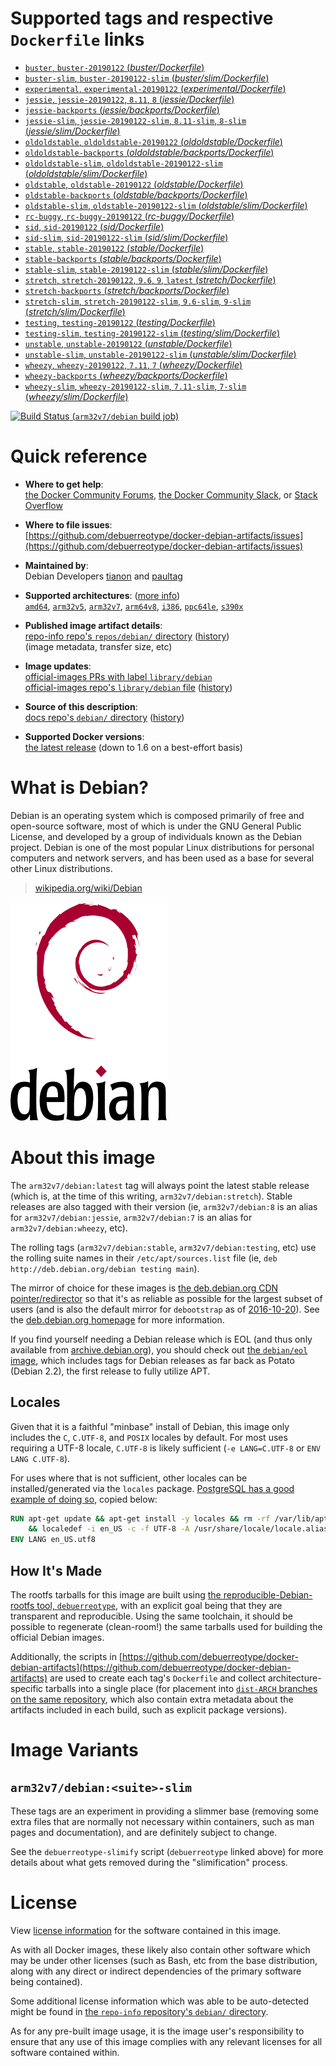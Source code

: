 <!--

********************************************************************************

WARNING:

    DO NOT EDIT "debian/README.md"

    IT IS AUTO-GENERATED

    (from the other files in "debian/" combined with a set of templates)

********************************************************************************

-->

# Supported tags and respective `Dockerfile` links

-	[`buster`, `buster-20190122` (*buster/Dockerfile*)](https://github.com/debuerreotype/docker-debian-artifacts/blob/b5eaa3c83a6cdd48d8190b601c01fc6737242aa0/buster/Dockerfile)
-	[`buster-slim`, `buster-20190122-slim` (*buster/slim/Dockerfile*)](https://github.com/debuerreotype/docker-debian-artifacts/blob/b5eaa3c83a6cdd48d8190b601c01fc6737242aa0/buster/slim/Dockerfile)
-	[`experimental`, `experimental-20190122` (*experimental/Dockerfile*)](https://github.com/debuerreotype/docker-debian-artifacts/blob/b5eaa3c83a6cdd48d8190b601c01fc6737242aa0/experimental/Dockerfile)
-	[`jessie`, `jessie-20190122`, `8.11`, `8` (*jessie/Dockerfile*)](https://github.com/debuerreotype/docker-debian-artifacts/blob/b5eaa3c83a6cdd48d8190b601c01fc6737242aa0/jessie/Dockerfile)
-	[`jessie-backports` (*jessie/backports/Dockerfile*)](https://github.com/debuerreotype/docker-debian-artifacts/blob/b5eaa3c83a6cdd48d8190b601c01fc6737242aa0/jessie/backports/Dockerfile)
-	[`jessie-slim`, `jessie-20190122-slim`, `8.11-slim`, `8-slim` (*jessie/slim/Dockerfile*)](https://github.com/debuerreotype/docker-debian-artifacts/blob/b5eaa3c83a6cdd48d8190b601c01fc6737242aa0/jessie/slim/Dockerfile)
-	[`oldoldstable`, `oldoldstable-20190122` (*oldoldstable/Dockerfile*)](https://github.com/debuerreotype/docker-debian-artifacts/blob/b5eaa3c83a6cdd48d8190b601c01fc6737242aa0/oldoldstable/Dockerfile)
-	[`oldoldstable-backports` (*oldoldstable/backports/Dockerfile*)](https://github.com/debuerreotype/docker-debian-artifacts/blob/b5eaa3c83a6cdd48d8190b601c01fc6737242aa0/oldoldstable/backports/Dockerfile)
-	[`oldoldstable-slim`, `oldoldstable-20190122-slim` (*oldoldstable/slim/Dockerfile*)](https://github.com/debuerreotype/docker-debian-artifacts/blob/b5eaa3c83a6cdd48d8190b601c01fc6737242aa0/oldoldstable/slim/Dockerfile)
-	[`oldstable`, `oldstable-20190122` (*oldstable/Dockerfile*)](https://github.com/debuerreotype/docker-debian-artifacts/blob/b5eaa3c83a6cdd48d8190b601c01fc6737242aa0/oldstable/Dockerfile)
-	[`oldstable-backports` (*oldstable/backports/Dockerfile*)](https://github.com/debuerreotype/docker-debian-artifacts/blob/b5eaa3c83a6cdd48d8190b601c01fc6737242aa0/oldstable/backports/Dockerfile)
-	[`oldstable-slim`, `oldstable-20190122-slim` (*oldstable/slim/Dockerfile*)](https://github.com/debuerreotype/docker-debian-artifacts/blob/b5eaa3c83a6cdd48d8190b601c01fc6737242aa0/oldstable/slim/Dockerfile)
-	[`rc-buggy`, `rc-buggy-20190122` (*rc-buggy/Dockerfile*)](https://github.com/debuerreotype/docker-debian-artifacts/blob/b5eaa3c83a6cdd48d8190b601c01fc6737242aa0/rc-buggy/Dockerfile)
-	[`sid`, `sid-20190122` (*sid/Dockerfile*)](https://github.com/debuerreotype/docker-debian-artifacts/blob/b5eaa3c83a6cdd48d8190b601c01fc6737242aa0/sid/Dockerfile)
-	[`sid-slim`, `sid-20190122-slim` (*sid/slim/Dockerfile*)](https://github.com/debuerreotype/docker-debian-artifacts/blob/b5eaa3c83a6cdd48d8190b601c01fc6737242aa0/sid/slim/Dockerfile)
-	[`stable`, `stable-20190122` (*stable/Dockerfile*)](https://github.com/debuerreotype/docker-debian-artifacts/blob/b5eaa3c83a6cdd48d8190b601c01fc6737242aa0/stable/Dockerfile)
-	[`stable-backports` (*stable/backports/Dockerfile*)](https://github.com/debuerreotype/docker-debian-artifacts/blob/b5eaa3c83a6cdd48d8190b601c01fc6737242aa0/stable/backports/Dockerfile)
-	[`stable-slim`, `stable-20190122-slim` (*stable/slim/Dockerfile*)](https://github.com/debuerreotype/docker-debian-artifacts/blob/b5eaa3c83a6cdd48d8190b601c01fc6737242aa0/stable/slim/Dockerfile)
-	[`stretch`, `stretch-20190122`, `9.6`, `9`, `latest` (*stretch/Dockerfile*)](https://github.com/debuerreotype/docker-debian-artifacts/blob/b5eaa3c83a6cdd48d8190b601c01fc6737242aa0/stretch/Dockerfile)
-	[`stretch-backports` (*stretch/backports/Dockerfile*)](https://github.com/debuerreotype/docker-debian-artifacts/blob/b5eaa3c83a6cdd48d8190b601c01fc6737242aa0/stretch/backports/Dockerfile)
-	[`stretch-slim`, `stretch-20190122-slim`, `9.6-slim`, `9-slim` (*stretch/slim/Dockerfile*)](https://github.com/debuerreotype/docker-debian-artifacts/blob/b5eaa3c83a6cdd48d8190b601c01fc6737242aa0/stretch/slim/Dockerfile)
-	[`testing`, `testing-20190122` (*testing/Dockerfile*)](https://github.com/debuerreotype/docker-debian-artifacts/blob/b5eaa3c83a6cdd48d8190b601c01fc6737242aa0/testing/Dockerfile)
-	[`testing-slim`, `testing-20190122-slim` (*testing/slim/Dockerfile*)](https://github.com/debuerreotype/docker-debian-artifacts/blob/b5eaa3c83a6cdd48d8190b601c01fc6737242aa0/testing/slim/Dockerfile)
-	[`unstable`, `unstable-20190122` (*unstable/Dockerfile*)](https://github.com/debuerreotype/docker-debian-artifacts/blob/b5eaa3c83a6cdd48d8190b601c01fc6737242aa0/unstable/Dockerfile)
-	[`unstable-slim`, `unstable-20190122-slim` (*unstable/slim/Dockerfile*)](https://github.com/debuerreotype/docker-debian-artifacts/blob/b5eaa3c83a6cdd48d8190b601c01fc6737242aa0/unstable/slim/Dockerfile)
-	[`wheezy`, `wheezy-20190122`, `7.11`, `7` (*wheezy/Dockerfile*)](https://github.com/debuerreotype/docker-debian-artifacts/blob/b5eaa3c83a6cdd48d8190b601c01fc6737242aa0/wheezy/Dockerfile)
-	[`wheezy-backports` (*wheezy/backports/Dockerfile*)](https://github.com/debuerreotype/docker-debian-artifacts/blob/b5eaa3c83a6cdd48d8190b601c01fc6737242aa0/wheezy/backports/Dockerfile)
-	[`wheezy-slim`, `wheezy-20190122-slim`, `7.11-slim`, `7-slim` (*wheezy/slim/Dockerfile*)](https://github.com/debuerreotype/docker-debian-artifacts/blob/b5eaa3c83a6cdd48d8190b601c01fc6737242aa0/wheezy/slim/Dockerfile)

[![Build Status](https://doi-janky.infosiftr.net/job/multiarch/job/arm32v7/job/debian/badge/icon) (`arm32v7/debian` build job)](https://doi-janky.infosiftr.net/job/multiarch/job/arm32v7/job/debian/)

# Quick reference

-	**Where to get help**:  
	[the Docker Community Forums](https://forums.docker.com/), [the Docker Community Slack](https://blog.docker.com/2016/11/introducing-docker-community-directory-docker-community-slack/), or [Stack Overflow](https://stackoverflow.com/search?tab=newest&q=docker)

-	**Where to file issues**:  
	[https://github.com/debuerreotype/docker-debian-artifacts/issues](https://github.com/debuerreotype/docker-debian-artifacts/issues)

-	**Maintained by**:  
	Debian Developers [tianon](https://qa.debian.org/developer.php?login=tianon) and [paultag](https://qa.debian.org/developer.php?login=paultag)

-	**Supported architectures**: ([more info](https://github.com/docker-library/official-images#architectures-other-than-amd64))  
	[`amd64`](https://hub.docker.com/r/amd64/debian/), [`arm32v5`](https://hub.docker.com/r/arm32v5/debian/), [`arm32v7`](https://hub.docker.com/r/arm32v7/debian/), [`arm64v8`](https://hub.docker.com/r/arm64v8/debian/), [`i386`](https://hub.docker.com/r/i386/debian/), [`ppc64le`](https://hub.docker.com/r/ppc64le/debian/), [`s390x`](https://hub.docker.com/r/s390x/debian/)

-	**Published image artifact details**:  
	[repo-info repo's `repos/debian/` directory](https://github.com/docker-library/repo-info/blob/master/repos/debian) ([history](https://github.com/docker-library/repo-info/commits/master/repos/debian))  
	(image metadata, transfer size, etc)

-	**Image updates**:  
	[official-images PRs with label `library/debian`](https://github.com/docker-library/official-images/pulls?q=label%3Alibrary%2Fdebian)  
	[official-images repo's `library/debian` file](https://github.com/docker-library/official-images/blob/master/library/debian) ([history](https://github.com/docker-library/official-images/commits/master/library/debian))

-	**Source of this description**:  
	[docs repo's `debian/` directory](https://github.com/docker-library/docs/tree/master/debian) ([history](https://github.com/docker-library/docs/commits/master/debian))

-	**Supported Docker versions**:  
	[the latest release](https://github.com/docker/docker-ce/releases/latest) (down to 1.6 on a best-effort basis)

# What is Debian?

Debian is an operating system which is composed primarily of free and open-source software, most of which is under the GNU General Public License, and developed by a group of individuals known as the Debian project. Debian is one of the most popular Linux distributions for personal computers and network servers, and has been used as a base for several other Linux distributions.

> [wikipedia.org/wiki/Debian](https://en.wikipedia.org/wiki/Debian)

![logo](https://raw.githubusercontent.com/docker-library/docs/b449be7df57e9ed9086bb5821bfb5d6cdc5d67a4/debian/logo.png)

# About this image

The `arm32v7/debian:latest` tag will always point the latest stable release (which is, at the time of this writing, `arm32v7/debian:stretch`). Stable releases are also tagged with their version (ie, `arm32v7/debian:8` is an alias for `arm32v7/debian:jessie`, `arm32v7/debian:7` is an alias for `arm32v7/debian:wheezy`, etc).

The rolling tags (`arm32v7/debian:stable`, `arm32v7/debian:testing`, etc) use the rolling suite names in their `/etc/apt/sources.list` file (ie, `deb http://deb.debian.org/debian testing main`).

The mirror of choice for these images is [the deb.debian.org CDN pointer/redirector](https://deb.debian.org) so that it's as reliable as possible for the largest subset of users (and is also the default mirror for `debootstrap` as of [2016-10-20](https://anonscm.debian.org/cgit/d-i/debootstrap.git/commit/?id=9e8bc60ad1ccf3a25ce7890526b70059f3e770de)). See the [deb.debian.org homepage](https://deb.debian.org) for more information.

If you find yourself needing a Debian release which is EOL (and thus only available from [archive.debian.org](http://archive.debian.org)), you should check out [the `debian/eol` image](https://hub.docker.com/r/debian/eol/), which includes tags for Debian releases as far back as Potato (Debian 2.2), the first release to fully utilize APT.

## Locales

Given that it is a faithful "minbase" install of Debian, this image only includes the `C`, `C.UTF-8`, and `POSIX` locales by default. For most uses requiring a UTF-8 locale, `C.UTF-8` is likely sufficient (`-e LANG=C.UTF-8` or `ENV LANG C.UTF-8`).

For uses where that is not sufficient, other locales can be installed/generated via the `locales` package. [PostgreSQL has a good example of doing so](https://github.com/docker-library/postgres/blob/69bc540ecfffecce72d49fa7e4a46680350037f9/9.6/Dockerfile#L21-L24), copied below:

```dockerfile
RUN apt-get update && apt-get install -y locales && rm -rf /var/lib/apt/lists/* \
	&& localedef -i en_US -c -f UTF-8 -A /usr/share/locale/locale.alias en_US.UTF-8
ENV LANG en_US.utf8
```

## How It's Made

The rootfs tarballs for this image are built using [the reproducible-Debian-rootfs tool, `debuerreotype`](https://github.com/debuerreotype/debuerreotype), with an explicit goal being that they are transparent and reproducible. Using the same toolchain, it should be possible to regenerate (clean-room!) the same tarballs used for building the official Debian images.

Additionally, the scripts in [https://github.com/debuerreotype/docker-debian-artifacts](https://github.com/debuerreotype/docker-debian-artifacts) are used to create each tag's `Dockerfile` and collect architecture-specific tarballs into a single place (for placement into [`dist-ARCH` branches on the same repository](https://github.com/debuerreotype/docker-debian-artifacts/branches), which also contain extra metadata about the artifacts included in each build, such as explicit package versions).

# Image Variants

## `arm32v7/debian:<suite>-slim`

These tags are an experiment in providing a slimmer base (removing some extra files that are normally not necessary within containers, such as man pages and documentation), and are definitely subject to change.

See the `debuerreotype-slimify` script (`debuerreotype` linked above) for more details about what gets removed during the "slimification" process.

# License

View [license information](https://www.debian.org/social_contract#guidelines) for the software contained in this image.

As with all Docker images, these likely also contain other software which may be under other licenses (such as Bash, etc from the base distribution, along with any direct or indirect dependencies of the primary software being contained).

Some additional license information which was able to be auto-detected might be found in [the `repo-info` repository's `debian/` directory](https://github.com/docker-library/repo-info/tree/master/repos/debian).

As for any pre-built image usage, it is the image user's responsibility to ensure that any use of this image complies with any relevant licenses for all software contained within.
